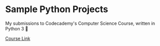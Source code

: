 # Sample Python Projects
My submissions to Codecademy's Computer Science Course, written in Python 3  :rocket:

[Course Link](https://www.codecademy.com/career-journey/computer-science)
